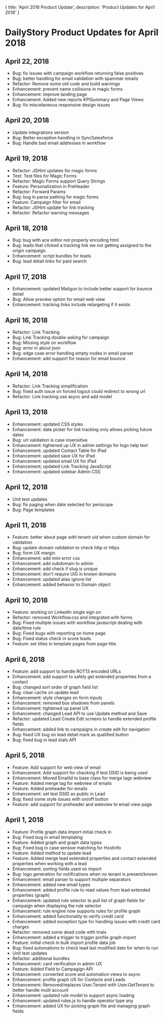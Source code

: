{
	title: 'April 2018 Product Update',
	description: 'Product Updates for April 2018'
}
# DailyStory Product Updates for April 2018
## April 22, 2018
* Bug: fix issues with campaign workflow returning false positives
* Bug: better handling for email validation with spammer emails
* Refactor: Remove some old code and build warnings
* Enhancement: prevent name collisions in magic forms
* Enhancement: improve landing page
* Enhancement: Added new reports KPISummary and Page Views
* Bug: fix miscelaneous responsive design issues


## April 20, 2018
* Update integrations version
* Bug: Better exception handling in SyncSalesforce
* Bug: Handle bad email addresses in workflow
	
## April 19, 2018
* Refactor: JSHint updates for magic forms
* Test: Test files for Magic Forms
* Refactor: Magic Forms support Query Strings
* Feature: Personalization in PreHeader
* Refactor: Forward Params
* Bug: bug in parse pathing for magic forms
* Feature: Campaign filter for email
* Refactor: JSHint update for link tracking
* Refactor: Refactor warning messages

## April 18, 2018
* Bug: bug with ace editor not properly encoding html
* Bug: leads that cilcked a tracking link we not getting assigned to the origin campaign.
* Enhancement: script bundles for leads
* Bug: lead detail links for paid search

## April 17, 2018
* Enhancement: updated Mailgun to include better support for bounce detail
* Bug: Allow preview option for email web view
* Enhancement: tracking links include retargeting if it exists

## April 16, 2018
* Refactor: Link Tracking
* Bug: Link Tracking double-asking for campaign
* Bug: Missing style on workflow
* Bug: error in about json
* Bug: edge case error handling empty nodes in email parser
* Enhancement: add support for reason for email bounce

## April 14, 2018
* Refactor: Link Tracking simplification
* Bug: fixed auth issue on forced logout could redirect to wrong url
* Refactor: Link tracking use async and add model

## April 13, 2018
* Enhancement: updated CSS styles
* Enhancement: date picker for link tracking only allows picking future dates
* Bug: url validation is case insensitive
* Enhancement: tightened up UX in admin settings for logo help text
* Enhancement: updated Contact Table for iPad
* Enhancement: updated save UX for iPad
* Enhancement: updated email UX for iPad
* Enhancement; updated Link Tracking JavaScript
* Enhancement: updated sidebar Admin CSS

## April 12, 2018
* Unit test updates
* Bug: fix paging when date selected for periscope
* Bug: Page templates

## April 11, 2018
* Feature: better about page with tenant uid when custom domain for validation
* Bug: update domain validation to check http or https
* Bug: form UX margin
* Enhancement: add mini error css
* Enhancement: add subdomain to admin
* Enhancement: add check if slug is unique
* Enhancement: don't require UIG in known domains
* Enhancement: updated alias ignore list
* Enhancement: added behavior to Domain object

## April 10, 2018
* Feature: working on LinkedIn single sign on
* Refactor: removed Workflow.css and integrated with forms
* Bug: Fixed multiple issues with workflow javascript dealing with date/time rule
* Bug: Fixed bugs with reporting on home page
* Bug: Fixed status check in score leads
* Feature: set titles in template pages from page title

## April 6, 2018
* Feature: add support to handle ROT13 encoded URLs
* Enhancement: add support to safely get extended properties from a contact
* Bug: changed sort order of graph field list
* Bug: clear cache on update lead
* Enhancement: style changes on form inputs
* Enhancement: removed box shadows from panels
* Enhancement: tightened up panel UX
* Enhancement: changed Lead API to use Update method and Save
* Refactor: updated Lead Create Edit screens to handle extended profile fields
* Enhancement: added link to campaigns in create edit for navigation
* Bug: fixed UX bug on lead detail mark as qualified button
* Bug: fixed bug in lead stats API

## April 5, 2018
* Feature: Add support for web view of email
* Enhancement: Add support for checking if test DSID is being used
* Enhancement: Moved EmailId to base class for merge tags webview
* Feature: Added merge tag for webview of emails
* Feature: Added preheader for emails
* Enhancement: set test DSID as public in Lead
* Bug: fixed some style issues with on/off button
* Feature: add support for preheader and webview to email view page

## April 1, 2018
* Feature: Profile graph data import initial check in
* Bug: Fixed bug in email templating
* Feature: Added graph and graph data types
* Bug: Fixed bug in case sensive matching for Hostinfo
* Feature: Added method to update lead
* Feature: Added merge lead extended properties and contact extended properties when working with a lead
* Enhancement: sorting fields used on import
* Bug: logo generation for notifications when no tenant is present/known
* Enhancement: email parser to support multiple separators
* Enhancement: added new email types
* Enhancement: added profile rule to read values from lead extended properties (graph)
* Enhancement: updated rule selector to pull list of graph fields for campaign when displaying the rule selector
* Enhancement: rule engine now supports rules for profile graph
* Enhancement: added functionality to verify credit card
* Enhancement: added exception type for handling issues with credit card charges
* Refactor: removed some dead code with trials
* Enhancement: added a trigger to trigger profile graph import
* Feature: initial check in bulk import profile data job
* Bug: fixed automations to check lead last modified date for when to run
* Unit test updates
* Refactor: additional bundles
* Enhancement: card verification in admin UX
* Feature: Added Field to Campagign API
* Enhancement: converted score and automation views to async
* Enhancement: profile graph UX for Contacts and Leads
* Enhancement: Removed/replaces User.Tenant with User.GetTenant to better handle multi account
* Enhancement: updated rule model to support async loading
* Enhancement: updated rules.js to handle operator type any
* Enhancement: added UX for picking graph file and managing graph fields